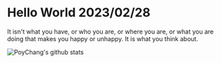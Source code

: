 # Hello World 2023/02/28

It isn't what you have, or who you are, or where you are, or what you are doing that makes you happy or unhappy. It is what you think about.

![PoyChang's github stats](https://github-readme-stats.vercel.app/api?username=poychang&show_icons=true&theme=dracula)
